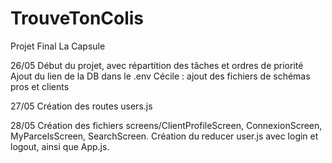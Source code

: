 # TrouveTonColis
Projet Final La Capsule

26/05
Début du projet, avec répartition des tâches et ordres de priorité
Ajout du lien de la DB dans le .env 
Cécile : ajout des fichiers de schémas pros et clients

27/05
Création des routes users.js

28/05
Création des fichiers screens/ClientProfileScreen, ConnexionScreen, MyParcelsScreen, SearchScreen.
Création du reducer user.js avec login et logout, ainsi que App.js.